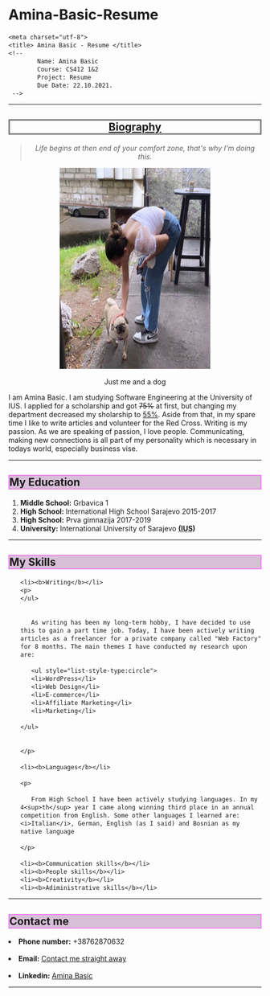 # Amina-Basic-Resume

<!DOCTYPE html>
<html lang="en"></html>
<html>

<head>

    <meta charset="utf-8">
    <title> Amina Basic - Resume </title>
    <!-- 
            Name: Amina Basic 
            Course: CS412 1&2
            Project: Resume 
            Due Date: 22.10.2021.
     -->
</head>
<body>

<hr>
<center><h2 style="border: 3px solid grey;"><ins>Biography </ins></h2></center>

<blockquote><center><i>Life begins at then end of your comfort zone, that's why I'm doing this. </i></center></blockquote>
<center><img src="jaicuko.jpg" alt=" My life in one picture" style=" width:300px;height:400px;" ></center>
<center><figure>Just me and a dog</figure></center>
<p> I am Amina Basic. I am studying Software Engineering at the University of IUS. I applied for a scholarship and got <del>75%</del> at first, but changing my department decreased my sholarship to <ins>55%</ins>. Aside from that, in my spare time I like to write articles and volunteer for the Red Cross. Writing is my passion. As we are speaking of passion, I love people. Communicating, making new connections is all part of my personality which is necessary in todays world, especially business vise.  </p>
<hr>
<h2 style="background-color: thistle; border: 2px solid violet;"> My Education</h2>

<ol> 

   <li><b>Middle School:</b> Grbavica 1</li>
   <li><b>High School: </b> International High School Sarajevo 2015-2017</li>
   <li><b>High School:</b> Prva gimnazija 2017-2019</li>
   <li><b>University:</b> International University of Sarajevo <acronym title="International University of Sarajevo"><b>(IUS)</b></acronym></li>

</ol>

<hr>
<h2 style="background-color: thistle; border: 2px solid violet;">My Skills</h2>

<ul type= "square">
  
    <li><b>Writing</b></li> 
    <p>
    </ul>
    

       As writing has been my long-term hobby, I have decided to use this to gain a part time job. Today, I have been actively writing articles as a freelancer for a private company called "Web Factory" for 8 months. The main themes I have conducted my research upon are: 

       <ul style="list-style-type:circle">
       <li>WordPress</li>
       <li>Web Design</li>
       <li>E-commerce</li>
       <li>Affiliate Marketing</li>
       <li>Marketing</li>
       
    </ul>
           
        
    </p>

    <li><b>Languages</b></li>

    <p>

       From High School I have been actively studying languages. In my 4<sup>th</sup> year I came along winning third place in an annual competition from English. Some other languages I learned are: <i>Italian</i>, German, English (as I said) and Bosnian as my native language 

    </p>

    <li><b>Communication skills</b></li>
    <li><b>People skills</b></li>
    <li><b>Creativity</b></li>
    <li><b>Adiministrative skills</b></li>




</ul>
<hr>
<h2 style="background-color: thistle; border: 2px solid violet">Contact me</h2>



<li><b>Phone number:</b> +38762870632</li>
<br>
<li><b>Email:</b> <a href=" mailto: basiccamina@gmail.com ">Contact me straight away</a></li>
<br>
<li><b>Linkedin:</b> <a href=:"https://www.linkedin.com/in/amina-basic-783246220/Amina"target="_blank">Amina Basic</a></li>

<hr>



</body>
</html> 
